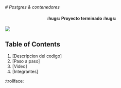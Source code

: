 <em> # Postgres & contenedores</em>


<h4 align="center">
:hugs: Proyecto terminado :hugs:
</h4>

<p align="left">
   <img src="https://user-images.githubusercontent.com/66388384/169884770-c7364478-2430-445f-97e1-b5c19e736c4f.png">
   </p>



## Table of Contents
1. [Descripcion del codigo]
2. [Paso a paso]
3. [Video]
4. [Integrantes]




:trollface:
